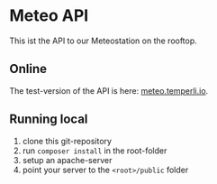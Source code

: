 # Meteo API

This ist the API to our Meteostation on the rooftop.

## Online

The test-version of the API is here: [meteo.temperli.io](https://meteo.temperli.io/).

## Running local

1) clone this git-repository
2) run `composer install` in the root-folder
3) setup an apache-server
4) point your server to the `<root>/public` folder
